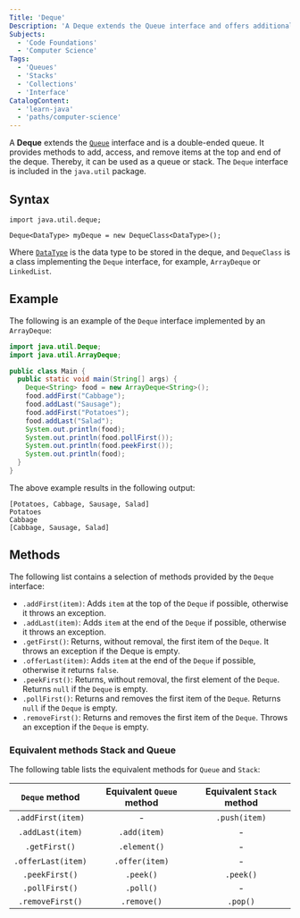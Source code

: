 ```yaml
---
Title: 'Deque'
Description: 'A Deque extends the Queue interface and offers additional methods to access and manipulate items at the top and end of the deque.'
Subjects:
  - 'Code Foundations'
  - 'Computer Science'
Tags:
  - 'Queues'
  - 'Stacks'
  - 'Collections'
  - 'Interface'
CatalogContent:
  - 'learn-java'
  - 'paths/computer-science'
---
```


A **Deque** extends the [`Queue`](https://www.codecademy.com/resources/docs/java/queue) interface and is a double-ended queue. It provides methods to add, access, and remove items at the top and end of the deque. Thereby, it can be used as a queue or stack. The `Deque` interface is included in the `java.util` package.

## Syntax

```pseudo
import java.util.deque;

Deque<DataType> myDeque = new DequeClass<DataType>();
```

Where [`DataType`](https://www.codecademy.com/resources/docs/java/data-types) is the data type to be stored in the deque, and `DequeClass` is a class implementing the `Deque` interface, for example, `ArrayDeque` or `LinkedList`.

## Example

The following is an example of the `Deque` interface implemented by an `ArrayDeque`:

```java
import java.util.Deque;
import java.util.ArrayDeque;

public class Main {
  public static void main(String[] args) {
    Deque<String> food = new ArrayDeque<String>();
    food.addFirst("Cabbage");
    food.addLast("Sausage");
    food.addFirst("Potatoes");
    food.addLast("Salad");
    System.out.println(food);
    System.out.println(food.pollFirst());
    System.out.println(food.peekFirst());
    System.out.println(food);
  }
}
```

The above example results in the following output:

```shell
[Potatoes, Cabbage, Sausage, Salad]
Potatoes
Cabbage
[Cabbage, Sausage, Salad]
```

## Methods

The following list contains a selection of methods provided by the `Deque` interface:

- `.addFirst(item)`: Adds `item` at the top of the `Deque` if possible, otherwise it throws an exception.
- `.addLast(item)`: Adds `item` at the end of the `Deque` if possible, otherwise it throws an exception.
- `.getFirst()`: Returns, without removal, the first item of the `Deque`. It throws an exception if the Deque is empty.
- `.offerLast(item)`: Adds `item` at the end of the `Deque` if possible, otherwise it returns `false`.
- `.peekFirst()`: Returns, without removal, the first element of the `Deque`. Returns `null` if the `Deque` is empty.
- `.pollFirst()`: Returns and removes the first item of the `Deque`. Returns `null` if the `Deque` is empty.
- `.removeFirst()`: Returns and removes the first item of the `Deque`. Throws an exception if the `Deque` is empty.

### Equivalent methods Stack and Queue

The following table lists the equivalent methods for `Queue` and `Stack`:

|   `Deque` method   | Equivalent `Queue` method | Equivalent `Stack` method |
| :----------------: | :-----------------------: | :-----------------------: |
| `.addFirst(item)`  |             -             |       `.push(item)`       |
|  `.addLast(item)`  |       `.add(item)`        |             -             |
|   `.getFirst()`    |       `.element()`        |             -             |
| `.offerLast(item)` |      `.offer(item)`       |             -             |
|   `.peekFirst()`   |         `.peek()`         |         `.peek()`         |
|   `.pollFirst()`   |         `.poll()`         |             -             |
|  `.removeFirst()`  |        `.remove()`        |         `.pop()`          |
